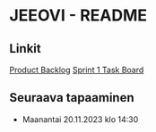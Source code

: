 # JEEOVI - README

## Linkit

[Product Backlog](https://github.com/users/3nd3r1/projects/2/views/1)
[Sprint 1 Task Board](https://github.com/users/3nd3r1/projects/1/views/1)

## Seuraava tapaaminen

-   Maanantai 20.11.2023 klo 14:30
